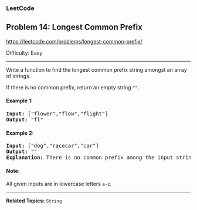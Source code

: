 ### LeetCode 
## Problem 14: Longest Common Prefix

https://leetcode.com/problems/longest-common-prefix/

Difficulty: Easy

---

Write a function to find the longest common prefix string amongst an array of strings.

If there is no common prefix, return an empty string `""`.

#### Example 1:

<pre>
<b>Input:</b> ["flower","flow","flight"]
<b>Output:</b> "fl"
</pre>

#### Example 2:

<pre>
<b>Input:</b> ["dog","racecar","car"]
<b>Output:</b> ""
<b>Explanation:</b> There is no common prefix among the input strings.
</pre>

#### Note:

All given inputs are in lowercase letters `a-z`.

---

**Related Topics:** 
`String`